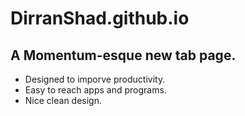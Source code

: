# DirranShad.github.io
## A Momentum-esque new tab page.

* Designed to imporve productivity.
* Easy to reach apps and programs.
* Nice clean design.

